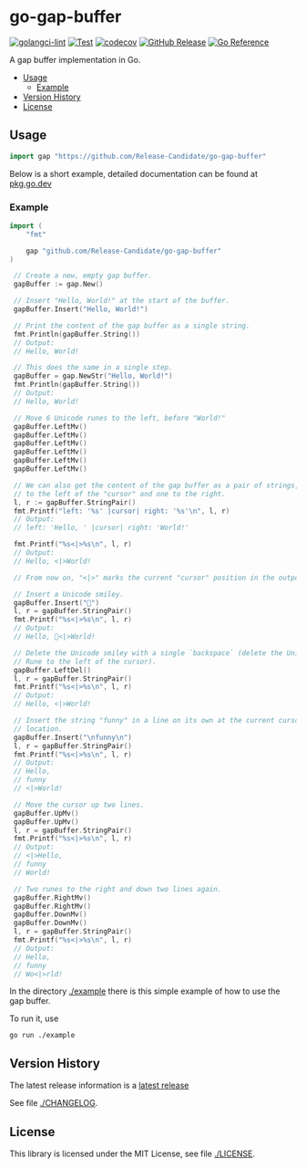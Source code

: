 # go-gap-buffer

[![golangci-lint](https://github.com/Release-Candidate/go-gap-buffer/actions/workflows/lint.yml/badge.svg)](https://github.com/Release-Candidate/go-gap-buffer/actions/workflows/lint.yml)
[![Test](https://github.com/Release-Candidate/go-gap-buffer/actions/workflows/test.yml/badge.svg)](https://github.com/Release-Candidate/go-gap-buffer/actions/workflows/test.yml)
[![codecov](https://codecov.io/gh/Release-Candidate/go-gap-buffer/graph/badge.svg?token=VCMMINZQF9)](https://codecov.io/gh/Release-Candidate/go-gap-buffer)
[![GitHub Release](https://img.shields.io/github/v/release/Release-Candidate/go-gap-buffer)](https://github.com/Release-Candidate/go-gap-buffer/releases/latest)
[![Go Reference](https://pkg.go.dev/badge/github.com/Release-Candidate/go-gap-buffer.svg)](https://pkg.go.dev/github.com/Release-Candidate/go-gap-buffer)

A gap buffer implementation in Go.

- [Usage](#usage)
  - [Example](#example)
- [Version History](#version-history)
- [License](#license)

## Usage

```go
import gap "https://github.com/Release-Candidate/go-gap-buffer"
```

Below is a short example, detailed documentation can be found at [pkg.go.dev](https://pkg.go.dev/github.com/Release-Candidate/go-gap-buffer)

### Example

```go
import (
    "fmt"

    gap "github.com/Release-Candidate/go-gap-buffer"
)

 // Create a new, empty gap buffer.
 gapBuffer := gap.New()

 // Insert "Hello, World!" at the start of the buffer.
 gapBuffer.Insert("Hello, World!")

 // Print the content of the gap buffer as a single string.
 fmt.Println(gapBuffer.String())
 // Output:
 // Hello, World!

 // This does the same in a single step.
 gapBuffer = gap.NewStr("Hello, World!")
 fmt.Println(gapBuffer.String())
 // Output:
 // Hello, World!

 // Move 6 Unicode runes to the left, before "World!"
 gapBuffer.LeftMv()
 gapBuffer.LeftMv()
 gapBuffer.LeftMv()
 gapBuffer.LeftMv()
 gapBuffer.LeftMv()
 gapBuffer.LeftMv()

 // We can also get the content of the gap buffer as a pair of strings, one
 // to the left of the "cursor" and one to the right.
 l, r := gapBuffer.StringPair()
 fmt.Printf("left: '%s' |cursor| right: '%s'\n", l, r)
 // Output:
 // left: 'Hello, ' |cursor| right: 'World!'

 fmt.Printf("%s<|>%s\n", l, r)
 // Output:
 // Hello, <|>World!

 // From now on, "<|>" marks the current "cursor" position in the output.

 // Insert a Unicode smiley.
 gapBuffer.Insert("🙂")
 l, r = gapBuffer.StringPair()
 fmt.Printf("%s<|>%s\n", l, r)
 // Output:
 // Hello, 🙂<|>World!

 // Delete the Unicode smiley with a single `backspace` (delete the Unicode
 // Rune to the left of the cursor).
 gapBuffer.LeftDel()
 l, r = gapBuffer.StringPair()
 fmt.Printf("%s<|>%s\n", l, r)
 // Output:
 // Hello, <|>World!

 // Insert the string "funny" in a line on its own at the current cursor
 // location.
 gapBuffer.Insert("\nfunny\n")
 l, r = gapBuffer.StringPair()
 fmt.Printf("%s<|>%s\n", l, r)
 // Output:
 // Hello,
 // funny
 // <|>World!

 // Move the cursor up two lines.
 gapBuffer.UpMv()
 gapBuffer.UpMv()
 l, r = gapBuffer.StringPair()
 fmt.Printf("%s<|>%s\n", l, r)
 // Output:
 // <|>Hello,
 // funny
 // World!

 // Two runes to the right and down two lines again.
 gapBuffer.RightMv()
 gapBuffer.RightMv()
 gapBuffer.DownMv()
 gapBuffer.DownMv()
 l, r = gapBuffer.StringPair()
 fmt.Printf("%s<|>%s\n", l, r)
 // Output:
 // Hello,
 // funny
 // Wo<|>rld!
```

In the directory [./example](./example) there is this simple example of how to use the gap buffer.

To run it, use

```shell
go run ./example
```

## Version History

The latest release information is a [latest release](https://github.com/Release-Candidate/go-gap-buffer/releases/latest)

See file [./CHANGELOG](./CHANGELOG.md).

## License

This library is licensed under the MIT License, see file [./LICENSE](./LICENSE).
